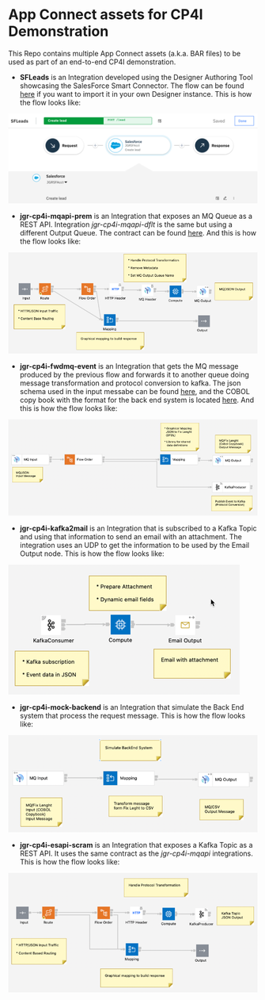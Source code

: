 # App Connect assets for CP4I Demonstration

This Repo contains multiple App Connect assets (a.k.a. BAR files) to be used as part of an end-to-end CP4I demonstration.

* **SFLeads** is an Integration developed using the Designer Authoring Tool showcasing the SalesForce Smart Connector. The flow can be found [here](https://github.com/gomezrjo/cp4idemo/blob/main/artifacts/SFLeads.yaml) if you want to import it in your own Designer instance. This is how the flow looks like:

![ACE Integrations Image 1](images/SFLeads-Flow.png)

* **jgr-cp4i-mqapi-prem** is an Integration that exposes an MQ Queue as a REST API. Integration *jgr-cp4i-mqapi-dflt* is the same but using a different Output Queue. The contract can be found [here](https://github.com/gomezrjo/cp4idemo/blob/main/artifacts/jgr-cp4i-mqapi-prem.json). And this is how the flow looks like:

![ACE Integrations Image 2](images/jgr-cp4i-mqapi-prem.png)

* **jgr-cp4i-fwdmq-event** is an Integration that gets the MQ message produced by the previous flow and forwards it to another queue doing message transformation and protocol conversion to kafka. The json schema used in the input messabe can be found [here](https://github.com/gomezrjo/cp4idemo/blob/main/artifacts/contact.json), and the COBOL copy book with the format for the back end system is located [here](https://github.com/gomezrjo/cp4idemo/blob/main/artifacts/contact.cpy). And this is how the flow looks like:

![ACE Integrations Image 3](images/jgr-cp4i-fwdmq-event.png)

* **jgr-cp4i-kafka2mail** is an Integration that is subscribed to a Kafka Topic and using that information to send an email with an attachment. The integration uses an UDP to get the information to be used by the Email Output node. This is how the flow looks like:

![ACE Integrations Image 4](images/jgr-cp4i-kafka2mail.png)

* **jgr-cp4i-mock-backend** is an Integration that simulate the Back End system that process the request message. This is how the flow looks like:

![ACE Integrations Image 5](images/jgr-cp4i-mock-backend.png)

* **jgr-cp4i-esapi-scram** is an Integration that exposes a Kafka Topic as a REST API. It uses the same contract as the *jgr-cp4i-mqapi* integrations. This is how the flow looks like:

![ACE Integrations Image 6](images/jgr-cp4i-esapi-scram.png)
